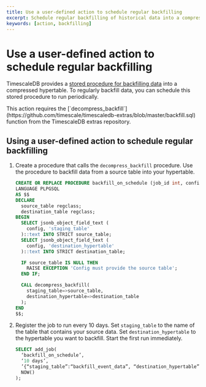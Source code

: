 ```yaml
---
title: Use a user-defined action to schedule regular backfilling
excerpt: Schedule regular backfilling of historical data into a compressed hypertable
keywords: [action, backfilling]
---
```


# Use a user-defined action to schedule regular backfilling

TimescaleDB provides a [stored procedure for backfilling data][backfill] into a
compressed hypertable. To regularly backfill data, you can schedule this stored
procedure to run periodically.

<highlight type="note">
This action requires the
[`decompress_backfill`](https://github.com/timescale/timescaledb-extras/blob/master/backfill.sql)
function from the TimescaleDB extras repository.
</highlight>

<procedure>

## Using a user-defined action to schedule regular backfilling

1.  Create a procedure that calls the `decompress_backfill` procedure. Use the
    procedure to backfill data from a source table into your hypertable.

    ```sql
    CREATE OR REPLACE PROCEDURE backfill_on_schedule (job_id int, config jsonb)
    LANGUAGE PLPGSQL
    AS $$
    DECLARE
      source_table regclass;
      destination_table regclass;
    BEGIN
      SELECT jsonb_object_field_text (
        config, 'staging_table'
      )::text INTO STRICT source_table;
      SELECT jsonb_object_field_text (
        config, 'destination_hypertable'
      )::text INTO STRICT destination_table;

      IF source_table IS NULL THEN
        RAISE EXCEPTION 'Config must provide the source table';
      END IF;

      CALL decompress_backfill(
        staging_table=>source_table,
        destination_hypertable=>destination_table
      );
    END
    $$;
    ```

1.  Register the job to run every 10 days. Set `staging_table` to the name of
    the table that contains your source data. Set `destination_hypertable` to
    the hypertable you want to backfill. Start the first run immediately.

    ```sql
    SELECT add_job(
      ‘backfill_on_schedule’,
      ‘10 days’,
      ’{“staging_table”:“backfill_event_data”, “destination_hypertable”:“event_data”}’,
      NOW()
    );
    ```

</procedure>

[backfill]: /timescaledb/:currentVersion:/how-to-guides/compression/backfill-historical-data/
